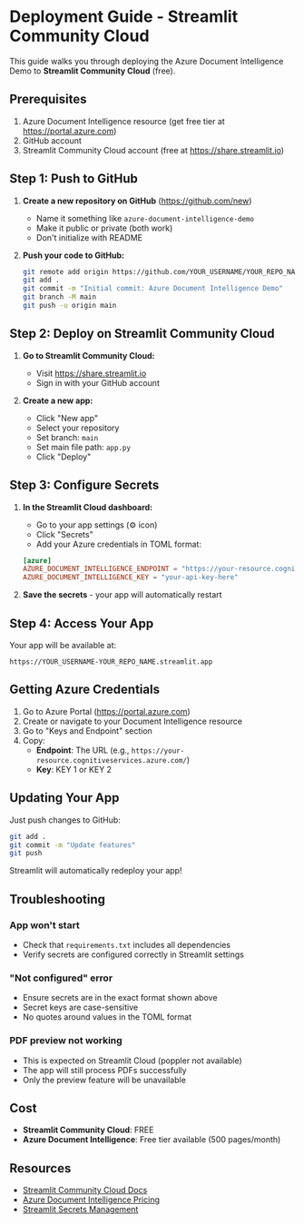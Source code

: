 # Deployment Guide - Streamlit Community Cloud

This guide walks you through deploying the Azure Document Intelligence Demo to **Streamlit Community Cloud** (free).

## Prerequisites

1. Azure Document Intelligence resource (get free tier at https://portal.azure.com)
2. GitHub account
3. Streamlit Community Cloud account (free at https://share.streamlit.io)

## Step 1: Push to GitHub

1. **Create a new repository on GitHub** (https://github.com/new)
   - Name it something like `azure-document-intelligence-demo`
   - Make it public or private (both work)
   - Don't initialize with README

2. **Push your code to GitHub:**
   ```bash
   git remote add origin https://github.com/YOUR_USERNAME/YOUR_REPO_NAME.git
   git add .
   git commit -m "Initial commit: Azure Document Intelligence Demo"
   git branch -M main
   git push -u origin main
   ```

## Step 2: Deploy on Streamlit Community Cloud

1. **Go to Streamlit Community Cloud:**
   - Visit https://share.streamlit.io
   - Sign in with your GitHub account

2. **Create a new app:**
   - Click "New app"
   - Select your repository
   - Set branch: `main`
   - Set main file path: `app.py`
   - Click "Deploy"

## Step 3: Configure Secrets

1. **In the Streamlit Cloud dashboard:**
   - Go to your app settings (⚙️ icon)
   - Click "Secrets"
   - Add your Azure credentials in TOML format:

   ```toml
   [azure]
   AZURE_DOCUMENT_INTELLIGENCE_ENDPOINT = "https://your-resource.cognitiveservices.azure.com/"
   AZURE_DOCUMENT_INTELLIGENCE_KEY = "your-api-key-here"
   ```

2. **Save the secrets** - your app will automatically restart

## Step 4: Access Your App

Your app will be available at:
```
https://YOUR_USERNAME-YOUR_REPO_NAME.streamlit.app
```

## Getting Azure Credentials

1. Go to Azure Portal (https://portal.azure.com)
2. Create or navigate to your Document Intelligence resource
3. Go to "Keys and Endpoint" section
4. Copy:
   - **Endpoint**: The URL (e.g., `https://your-resource.cognitiveservices.azure.com/`)
   - **Key**: KEY 1 or KEY 2

## Updating Your App

Just push changes to GitHub:
```bash
git add .
git commit -m "Update features"
git push
```

Streamlit will automatically redeploy your app!

## Troubleshooting

### App won't start
- Check that `requirements.txt` includes all dependencies
- Verify secrets are configured correctly in Streamlit settings

### "Not configured" error
- Ensure secrets are in the exact format shown above
- Secret keys are case-sensitive
- No quotes around values in the TOML format

### PDF preview not working
- This is expected on Streamlit Cloud (poppler not available)
- The app will still process PDFs successfully
- Only the preview feature will be unavailable

## Cost

- **Streamlit Community Cloud**: FREE
- **Azure Document Intelligence**: Free tier available (500 pages/month)

## Resources

- [Streamlit Community Cloud Docs](https://docs.streamlit.io/streamlit-community-cloud)
- [Azure Document Intelligence Pricing](https://azure.microsoft.com/pricing/details/form-recognizer/)
- [Streamlit Secrets Management](https://docs.streamlit.io/streamlit-community-cloud/deploy-your-app/secrets-management)